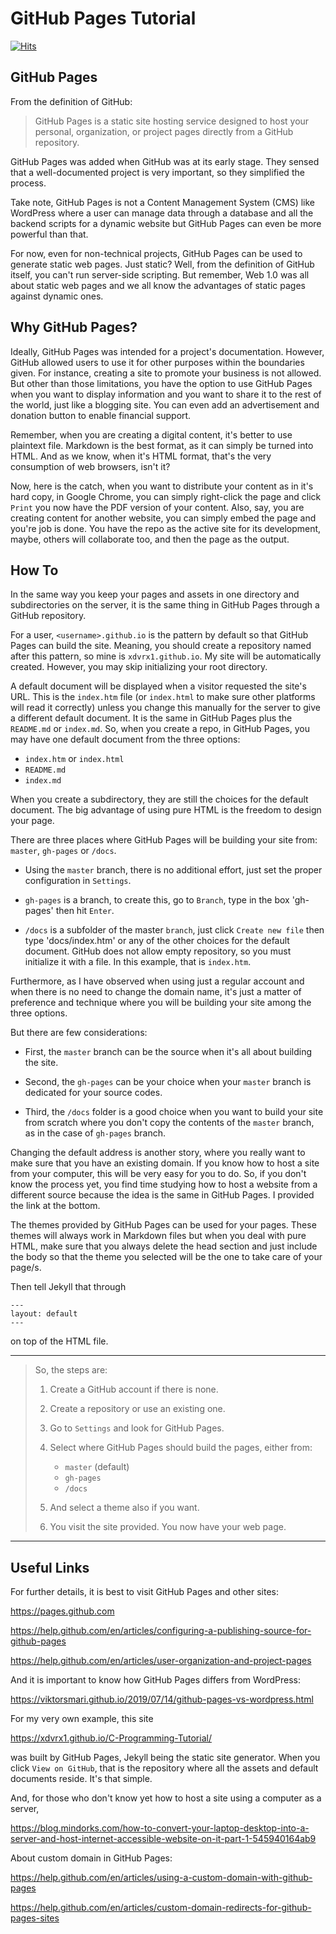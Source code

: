 # GitHub Pages Tutorial
[![Hits](https://hits.seeyoufarm.com/api/count/incr/badge.svg?url=https%3A%2F%2Fgithub.com%2Fxdvrx1%2Fgithub-pages-tutorial&count_bg=%2379C83D&title_bg=%23555555&icon=&icon_color=%23E7E7E7&title=PAGE+VIEWS&edge_flat=false)](https://hits.seeyoufarm.com)

## GitHub Pages
From the definition of GitHub:

> GitHub Pages is a static site hosting service designed 
to host your personal, organization, or project pages 
directly from a GitHub repository.

GitHub Pages was added when GitHub was at its early stage.
They sensed that a well-documented project is very 
important, so they simplified the process.

Take note, GitHub Pages is not a Content Management
System (CMS) like WordPress where a user can manage data
through a database and all the backend scripts
for a dynamic website but GitHub Pages can 
even be more powerful than that.

For now, even for non-technical projects, GitHub Pages
can be used to generate static web pages. Just static?
Well, from the definition of GitHub itself, you can't run
server-side scripting. But remember, Web 1.0 
was all about static web pages and we all know
the advantages of static pages against dynamic ones. 

## Why GitHub Pages?
Ideally, GitHub Pages was intended for a project's
documentation. However, GitHub allowed users to use
it for other purposes within the boundaries given.
For instance, creating a site to promote your business
is not allowed.
But other than those limitations, 
you have the option to use GitHub Pages
when you want to display information
and you want to share it to the rest of the world,
just like a blogging site. You can even
add an advertisement and donation button to enable 
financial support.

Remember, when you are creating a digital content,
it's better to use plaintext file. Markdown is the
best format, as it can simply be turned into
HTML. And as we know, when it's HTML format, that's
the very consumption of web browsers, isn't it?

Now, here is the catch, when you want to distribute
your content as in it's hard copy,
in Google Chrome, you can simply
right-click the page and click `Print` 
you now have the PDF version of your content.
Also, say, you are creating content for another
website, you can simply embed the page and
you're job is done. You have the repo as the 
active site for its development, maybe, others
will collaborate too, and then the page
as the output.

## How To
In the same way you keep your pages and assets in one
directory and subdirectories on the server, it is 
the same thing in GitHub Pages through a GitHub repository.

For a user, `<username>.github.io` is the pattern by default
so that GitHub Pages can build the site. Meaning, you should 
create a repository named after this pattern, 
so mine is `xdvrx1.github.io`. 
My site will be automatically created. 
However, you may skip initializing your root directory.

A default document will be displayed when a visitor requested
the site's URL. This is the `index.htm` file (or `index.html`
to make sure other platforms will read it correctly)
unless you change this manually for the server to give
a different default document.
It is the same in GitHub Pages plus the `README.md`
or `index.md`.
So, when you create a repo, in GitHub Pages,
you may have one default document from the three options:

- `index.htm` or `index.html`
- `README.md`
- `index.md`

When you create a subdirectory,
they are still the choices for the 
default document. The big advantage of using pure HTML
is the freedom to design your page.

There are three places where GitHub Pages will be building
your site from: `master`, `gh-pages` or `/docs`. 

- Using the `master`
branch, there is no additional effort, 
just set the proper configuration in `Settings`. 

- `gh-pages` is a branch, 
to create this, go to `Branch`,
type in the box 'gh-pages'
then hit `Enter`.

- `/docs` is a subfolder of the master `branch`, 
just click `Create new file` then type 
'docs/index.htm' or any of the other
choices for the default document.
GitHub does not allow empty repository, 
so you must initialize it with a file.
In this example, that is `index.htm`. 

Furthermore, as I have observed when using just a regular
account and when there is no need to change the domain name,
it's just a matter of preference and technique where you
will be building your site among the three options.

But there are few considerations:
- First, the `master` branch can be the source when it's all
about building the site.

- Second, the `gh-pages` can be your choice when your `master`
branch is dedicated for your source codes. 

- Third, the `/docs` folder is a good choice when
you want to build your site from scratch where
you don't copy the contents of the `master` branch,
as in the case of `gh-pages` branch.

Changing the default address is another story, where
you really want to make sure that you 
have an existing domain. If you know how to host 
a site from your computer,
this will be very easy for you to do. So, 
if you don't know the process yet, you find time
studying how to host a website from a different source
because the idea is the same in GitHub Pages.
I provided the link at the bottom.

The themes provided by GitHub Pages can be used
for your pages. These themes will 
always work in Markdown files
but when you deal with pure HTML, make sure
that you always delete the head section and just include
the body so that the theme you selected will
be the one to take care of your page/s.

Then tell Jekyll that through

```
---
layout: default
---
```

on top of the HTML file.

***
> So, the steps are:
>
> 1. Create a GitHub account if there is none.
>
> 2. Create a repository or use an existing one.
>
> 3. Go to `Settings` and look for GitHub Pages.
>
> 4. Select where GitHub Pages should build 
the pages, either from:
>       - `master` (default)
>       - `gh-pages`
>       - `/docs`
>
> 5. And select a theme also if you want.
>
> 6. You visit the site provided. You now have your web page.

***
## Useful Links
For further details, it is best to visit GitHub Pages
and other sites:

<https://pages.github.com>

<https://help.github.com/en/articles/configuring-a-publishing-source-for-github-pages>

<https://help.github.com/en/articles/user-organization-and-project-pages>

And it is important to know how GitHub Pages
differs from WordPress:

<https://viktorsmari.github.io/2019/07/14/github-pages-vs-wordpress.html> 

For my very own example, this site 

<https://xdvrx1.github.io/C-Programming-Tutorial/>

was built by GitHub Pages,
Jekyll being the static site generator.
When you click `View on GitHub`, that is the repository
where all the assets and default documents reside. 
It's that simple. 

And, for those who don't know yet how to
host a site using a computer as a server,

<https://blog.mindorks.com/how-to-convert-your-laptop-desktop-into-a-server-and-host-internet-accessible-website-on-it-part-1-545940164ab9>

About custom domain in GitHub Pages:

<https://help.github.com/en/articles/using-a-custom-domain-with-github-pages>

<https://help.github.com/en/articles/custom-domain-redirects-for-github-pages-sites>
